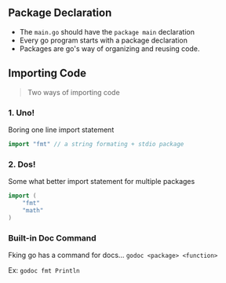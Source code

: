 ## Package Declaration

- The `main.go` should have the `package main` declaration
- Every go program starts with a package declaration
- Packages are go's way of organizing and reusing code.

## Importing Code

> Two ways of importing code

### 1. Uno!

Boring one line import statement

```go
import "fmt" // a string formating + stdio package
```

### 2. Dos!

Some what better import statement for multiple packages

```go
import (
    "fmt"
    "math"
)
```

### Built-in Doc Command

Fking go has a command for docs... `godoc <package> <function>`

Ex: `godoc fmt Println`
